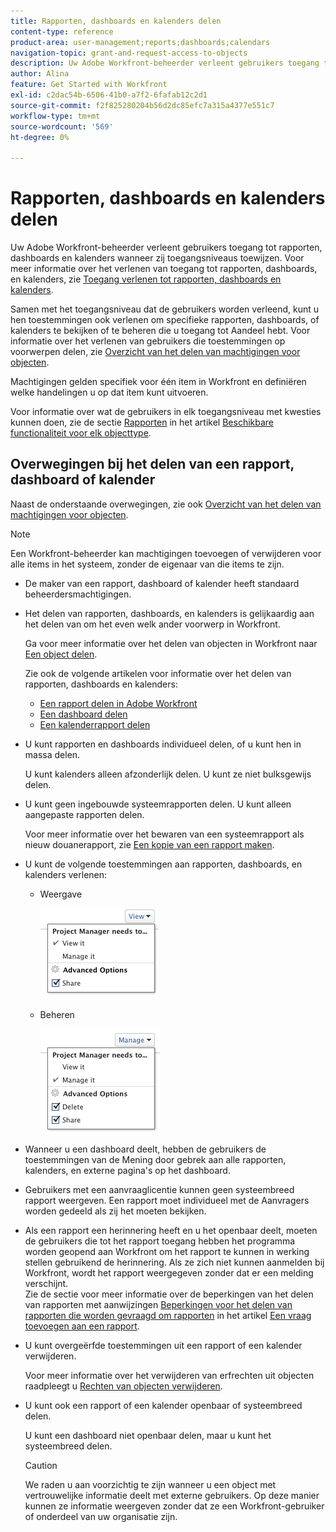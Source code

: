 ```yaml
---
title: Rapporten, dashboards en kalenders delen
content-type: reference
product-area: user-management;reports;dashboards;calendars
navigation-topic: grant-and-request-access-to-objects
description: Uw Adobe Workfront-beheerder verleent gebruikers toegang tot rapporten, dashboards en kalenders wanneer zij toegangsniveaus toewijzen. Zie Toegang verlenen tot rapporten, dashboards en kalenders voor meer informatie over het verlenen van toegang tot rapporten, dashboards en kalenders.
author: Alina
feature: Get Started with Workfront
exl-id: c2dac54b-6506-41b0-a7f2-6fafab12c2d1
source-git-commit: f2f825280204b56d2dc85efc7a315a4377e551c7
workflow-type: tm+mt
source-wordcount: '569'
ht-degree: 0%

---
```


# Rapporten, dashboards en kalenders delen

Uw Adobe Workfront-beheerder verleent gebruikers toegang tot rapporten, dashboards en kalenders wanneer zij toegangsniveaus toewijzen. Voor meer informatie over het verlenen van toegang tot rapporten, dashboards, en kalenders, zie [Toegang verlenen tot rapporten, dashboards en kalenders](../../administration-and-setup/add-users/configure-and-grant-access/grant-access-reports-dashboards-calendars.md).

Samen met het toegangsniveau dat de gebruikers worden verleend, kunt u hen toestemmingen ook verlenen om specifieke rapporten, dashboards, of kalenders te bekijken of te beheren die u toegang tot Aandeel hebt. Voor informatie over het verlenen van gebruikers die toestemmingen op voorwerpen delen, zie [Overzicht van het delen van machtigingen voor objecten](../../workfront-basics/grant-and-request-access-to-objects/sharing-permissions-on-objects-overview.md).

Machtigingen gelden specifiek voor één item in Workfront en definiëren welke handelingen u op dat item kunt uitvoeren.

Voor informatie over wat de gebruikers in elk toegangsniveau met kwesties kunnen doen, zie de sectie [Rapporten](../../administration-and-setup/add-users/access-levels-and-object-permissions/functionality-available-for-each-object-type.md#reports) in het artikel [Beschikbare functionaliteit voor elk objecttype](../../administration-and-setup/add-users/access-levels-and-object-permissions/functionality-available-for-each-object-type.md).

## Overwegingen bij het delen van een rapport, dashboard of kalender

Naast de onderstaande overwegingen, zie ook [Overzicht van het delen van machtigingen voor objecten](../../workfront-basics/grant-and-request-access-to-objects/sharing-permissions-on-objects-overview.md).

>[!NOTE]
>
>Een Workfront-beheerder kan machtigingen toevoegen of verwijderen voor alle items in het systeem, zonder de eigenaar van die items te zijn.

* De maker van een rapport, dashboard of kalender heeft standaard beheerdersmachtigingen.
* Het delen van rapporten, dashboards, en kalenders is gelijkaardig aan het delen van om het even welk ander voorwerp in Workfront.

   Ga voor meer informatie over het delen van objecten in Workfront naar [Een object delen](../../workfront-basics/grant-and-request-access-to-objects/share-an-object.md).

   Zie ook de volgende artikelen voor informatie over het delen van rapporten, dashboards en kalenders:

   * [Een rapport delen in Adobe Workfront](../../reports-and-dashboards/reports/creating-and-managing-reports/share-report.md)
   * [Een dashboard delen](../../reports-and-dashboards/dashboards/creating-and-managing-dashboards/share-dashboard.md)
   * [Een kalenderrapport delen](../../reports-and-dashboards/reports/calendars/share-a-calendar-report.md)

* U kunt rapporten en dashboards individueel delen, of u kunt hen in massa delen.

   U kunt kalenders alleen afzonderlijk delen. U kunt ze niet bulksgewijs delen.

* U kunt geen ingebouwde systeemrapporten delen. U kunt alleen aangepaste rapporten delen.

   Voor meer informatie over het bewaren van een systeemrapport als nieuw douanerapport, zie [Een kopie van een rapport maken](../../reports-and-dashboards/reports/creating-and-managing-reports/create-copy-report.md).

* U kunt de volgende toestemmingen aan rapporten, dashboards, en kalenders verlenen:

   * Weergave

      ![](assets/screen-shot-2014-01-22-at-10.19.55-am.png)

   * Beheren

      ![](assets/screen-shot-2014-01-22-at-10.20.13-am.png)

* Wanneer u een dashboard deelt, hebben de gebruikers de toestemmingen van de Mening door gebrek aan alle rapporten, kalenders, en externe pagina&#39;s op het dashboard.
* Gebruikers met een aanvraaglicentie kunnen geen systeembreed rapport weergeven. Een rapport moet individueel met de Aanvragers worden gedeeld als zij het moeten bekijken.
* Als een rapport een herinnering heeft en u het openbaar deelt, moeten de gebruikers die tot het rapport toegang hebben het programma worden geopend aan Workfront om het rapport te kunnen in werking stellen gebruikend de herinnering. Als ze zich niet kunnen aanmelden bij Workfront, wordt het rapport weergegeven zonder dat er een melding verschijnt.\
   Zie de sectie voor meer informatie over de beperkingen van het delen van rapporten met aanwijzingen [Beperkingen voor het delen van rapporten die worden gevraagd om rapporten](../../reports-and-dashboards/reports/creating-and-managing-reports/add-prompt-report.md#limitations-of-running-public-prompted-reports) in het artikel [Een vraag toevoegen aan een rapport](../../reports-and-dashboards/reports/creating-and-managing-reports/add-prompt-report.md).

* U kunt overgeërfde toestemmingen uit een rapport of een kalender verwijderen.

   Voor meer informatie over het verwijderen van erfrechten uit objecten raadpleegt u [Rechten van objecten verwijderen](../../workfront-basics/grant-and-request-access-to-objects/remove-permissions-from-objects.md).

* U kunt ook een rapport of een kalender openbaar of systeembreed delen.

   U kunt een dashboard niet openbaar delen, maar u kunt het systeembreed delen.

   >[!CAUTION]
   >
   >We raden u aan voorzichtig te zijn wanneer u een object met vertrouwelijke informatie deelt met externe gebruikers. Op deze manier kunnen ze informatie weergeven zonder dat ze een Workfront-gebruiker of onderdeel van uw organisatie zijn.
